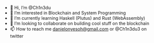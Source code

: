 - 👋 Hi, I’m @Ch1n3du
- 👀 I’m interested in Blockchain and System Programming
- 🌱 I’m currently learning Haskell (Plutus) and Rust (WebAssembly)
- 💞️ I’m looking to collaborate on building cool stuff on the blockchain
- 📫 How to reach me danielonyesoh@gmail.com or @Ch1n3du3 on twitter

<!---
Ch1n3du/Ch1n3du is a ✨ special ✨ repository because its `README.md` (this file) appears on your GitHub profile.
You can click the Preview link to take a look at your changes.
--->
